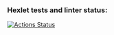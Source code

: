 ### Hexlet tests and linter status:
[![Actions Status](https://github.com/duker221/frontend-project-12/actions/workflows/hexlet-check.yml/badge.svg)](https://github.com/duker221/frontend-project-12/actions)